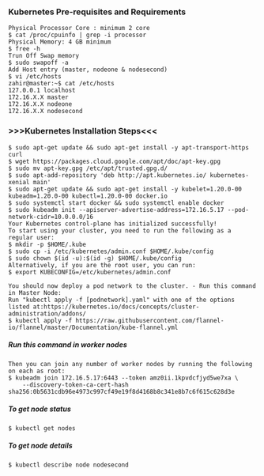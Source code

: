 ### Kubernetes Pre-requisites and Requirements

    Physical Processor Core : minimum 2 core
    $ cat /proc/cpuinfo | grep -i processor
    Physical Memory: 4 GB minimum
    $ free -h
    Trun Off Swap memory
    $ sudo swapoff -a
    Add Host entry (master, nodeone & nodesecond)
    $ vi /etc/hosts
    zahir@master:~$ cat /etc/hosts
    127.0.0.1 localhost
    172.16.X.X master
    172.16.X.X nodeone
    172.16.X.X nodesecond

### >>>Kubernetes Installation Steps<<<

    $ sudo apt-get update && sudo apt-get install -y apt-transport-https curl
    $ wget https://packages.cloud.google.com/apt/doc/apt-key.gpg
    $ sudo mv apt-key.gpg /etc/apt/trusted.gpg.d/
    $ sudo apt-add-repository 'deb http://apt.kubernetes.io/ kubernetes-xenial main'
    $ sudo apt-get update && sudo apt-get install -y kubelet=1.20.0-00 kubeadm=1.20.0-00 kubectl=1.20.0-00 docker.io
    $ sudo systemctl start docker && sudo systemctl enable docker
    $ sudo kubeadm init --apiserver-advertise-address=172.16.5.17 --pod-network-cidr=10.0.0.0/16
    Your Kubernetes control-plane has initialized successfully!
    To start using your cluster, you need to run the following as a regular user:
    $ mkdir -p $HOME/.kube
    $ sudo cp -i /etc/kubernetes/admin.conf $HOME/.kube/config
    $ sudo chown $(id -u):$(id -g) $HOME/.kube/config
    Alternatively, if you are the root user, you can run:
    $ export KUBECONFIG=/etc/kubernetes/admin.conf

    You should now deploy a pod network to the cluster. - Run this command in Master Node:
    Run "kubectl apply -f [podnetwork].yaml" with one of the options listed at:https://kubernetes.io/docs/concepts/cluster-administration/addons/
    $ kubectl apply -f https://raw.githubusercontent.com/flannel-io/flannel/master/Documentation/kube-flannel.yml

##### Run this command in worker nodes
    Then you can join any number of worker nodes by running the following on each as root:
    $ kubeadm join 172.16.5.17:6443 --token amz0ii.1kpvdcfjyd5we7xa \
        --discovery-token-ca-cert-hash sha256:0b5631cdb96e4973c997cf49e19f8d4168b8c341e8b7c6f615c628d3e

##### To get node status
    $ kubectl get nodes

##### To get node details    
    $ kubectl describe node nodesecond

